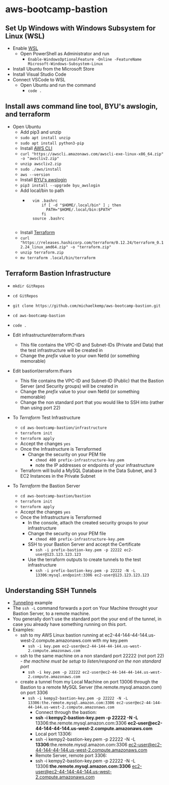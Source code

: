 # aws-bootcamp-bastion

## Set Up Windows with Windows Subsystem for Linux (WSL)

- Enable [WSL](https://docs.microsoft.com/en-us/windows/wsl/install-win10)
    - Open PowerShell as Administrator and run
        - ```Enable-WindowsOptionalFeature -Online -FeatureName Microsoft-Windows-Subsystem-Linux```
- Install Ubuntu from the Microsoft Store
- Install Visual Studio Code
- Connect VSCode to WSL
    - Open Ubuntu and run the command 
        - ```code .```

## Install aws command line tool, BYU's awslogin, and terraform

- Open Ubuntu
    - Add pip3 and unzip
    - ```sudo apt install unzip```
    - ```sudo apt install python3-pip```
    - Install [AWS CLI](https://docs.aws.amazon.com/cli/latest/userguide/install-cliv2-linux.html)
    - ```curl "https://awscli.amazonaws.com/awscli-exe-linux-x86_64.zip" -o "awscliv2.zip"```
    - ```unzip awscliv2.zip```
    - ```sudo ./aws/install```
    - ```aws --version```
    - Install [BYU's awslogin](https://github.com/byu-oit/awslogin)
    - ```pip3 install --upgrade byu_awslogin```
    - Add local/bin to path
        - ```
            vim .bashrc
                if [ -d "$HOME/.local/bin" ] ; then
                  PATH="$HOME/.local/bin:$PATH"
                fi
            source .bashrc
        ```
    - Install [Terraform](https://www.terraform.io/downloads.html)
    - ```curl "https://releases.hashicorp.com/terraform/0.12.24/terraform_0.12.24_linux_amd64.zip" -o "terraform.zip"```
    - ```unzip terraform.zip```
    - ```mv terraform .local/bin/terraform```

## Terraform Bastion Infrastructure 

- ```mkdir GitRepos```
- ```cd GitRepos```
- ```git clone https://github.com/michaelkemp/aws-bootcamp-bastion.git```
- ```cd aws-bootcamp-bastion```
- ```code .```

- Edit infrastructure\terraform.tfvars
    - This file contains the VPC-ID and Subnet-IDs (Private and Data) that the test infrastructure will be created in  
    - Change the *prefix* value to your own NetId (or something memorable)

- Edit bastion\terraform.tfvars
    - This file contains the VPC-ID and Subnet-ID (Public) that the Bastion Server (and Security groups) will be created in
    - Change the *prefix* value to your own NetId (or something memorable)
    - Change the non standard port that you would like to SSH into (rather than using port 22) 

- To *Terraform* Test Infrastructure
    - ```cd aws-bootcamp-bastion/infrastructure```
    - ```terraform init```
    - ```terraform apply```
    - Accept the changes ```yes```
    - Once the Infrastructure is Terraformed
        - Change the security on your PEM file
            - ```chmod 400 prefix-infrastructure-key.pem```
            - note the IP addresses or endpoints of your infrastructure
    - Terraform will build a MySQL Database in the Data Subnet, and 3 EC2 Instances in the Private Subnet

- To *Terraform* the Bastion Server
    - ```cd aws-bootcamp-bastion/bastion```
    - ```terraform init```
    - ```terraform apply```
    - Accept the changes ```yes```
    - Once the Infrastructure is Terraformed
        - In the console, attach the created security groups to your infrastructure
        - Change the security on your PEM file
            - ```chmod 400 prefix-infrastructure-key.pem```
        - SSH to your Bastion Server and accept the Certificate
            - ```ssh -i prefix-bastion-key.pem -p 22222 ec2-user@123.123.123.123```
        - Use the terraform outputs to create tunnels to the test infrastructure
            - ```ssh -i prefix-bastion-key.pem -p 22222 -N -L 13306:mysql.endpoint:3306 ec2-user@123.123.123.123```

## Understanding SSH Tunnels

- [Tunneling](https://www.ssh.com/ssh/tunneling/example) example
- The ```ssh -L``` command forwards a port on Your Machine throught your Bastion Server, to a remote machine.
- You generally don't use the standard port the your end of the tunnel, in case you already have something running on this port.
- Examples:
    - ssh to my AWS Linux bastion running at ec2-44-144-44-144.us-west-2.compute.amazonaws.com with my key.pem
        - ```ssh -i key.pem ec2-user@ec2-44-144-44-144.us-west-2.compute.amazonaws.com```
    - ssh to the same machine on a non standard port 22222 (not port 22) - *the machine must be setup to listen/respond on the non standard port*
        - ```ssh -i key.pem -p 22222 ec2-user@ec2-44-144-44-144.us-west-2.compute.amazonaws.com```
    - create a tunnel from my Local Machine on port 13006 through the Bastion to a remote MySQL Server (the.remote.mysql.amazon.com) on port 3306
        - ```ssh -i kempy2-bastion-key.pem -p 22222 -N -L 13306:the.remote.mysql.amazon.com:3306 ec2-user@ec2-44-144-44-144.us-west-2.compute.amazonaws.com```     
            - Connect through the bastion: 
            - **ssh -i kempy2-bastion-key.pem -p 22222 -N -L** 13306:the.remote.mysql.amazon.com:3306 **ec2-user\@ec2-44-144-44-144.us-west-2.compute.amazonaws.com**
            - Local port 13306: 
            - ssh -i kempy2-bastion-key.pem -p 22222 -N -L **13306**:the.remote.mysql.amazon.com:3306 ec2-user@ec2-44-144-44-144.us-west-2.compute.amazonaws.com
            - Remote Server, remote port 3306: 
            - ssh -i kempy2-bastion-key.pem -p 22222 -N -L 13306:**the.remote.mysql.amazon.com:3306** ec2-user@ec2-44-144-44-144.us-west-2.compute.amazonaws.com 